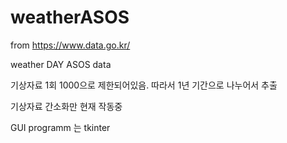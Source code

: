 # weatherASOS

from https://www.data.go.kr/ 

weather DAY ASOS data

기상자료 1회 1000으로 제한되어있음.
따라서 1년 기간으로 나누어서 추출

기상자료 간소화만 현재 작동중

GUI programm 는 tkinter 
